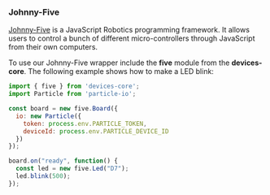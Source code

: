 ### Johnny-Five
[Johnny-Five](http://johnny-five.io/api/) is a JavaScript Robotics programming framework. It allows users to control a bunch of different micro-controllers through JavaScript from their own computers.

To use our Johnny-Five wrapper include the **five** module from the **devices-core**. The following example shows how to make a LED blink:

```js
import { five } from 'devices-core';
import Particle from 'particle-io';

const board = new five.Board({
  io: new Particle({
    token: process.env.PARTICLE_TOKEN,
    deviceId: process.env.PARTICLE_DEVICE_ID
  })
});

board.on("ready", function() {
  const led = new five.Led("D7");
  led.blink(500);
});
```
